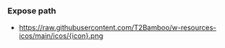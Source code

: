 


### Expose path

- https://raw.githubusercontent.com/T2Bamboo/w-resources-icos/main/icos/{icon}.png


